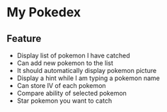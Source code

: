 # My Pokedex

## Feature

- Display list of pokemon I have catched
- Can add new pokemon to the list
- It should automatically display pokemon picture
- Display a hint while I am typing a pokemon name
- Can store IV of each pokemon
- Compare ability of selected pokemon
- Star pokemon you want to catch